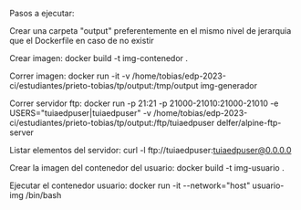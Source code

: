 Pasos a ejecutar:

Crear una carpeta "output" preferentemente en el mismo nivel de jerarquia que el Dockerfile en caso de no existir

Crear imagen:
	docker build -t img-contenedor .

Correr imagen:
	docker run -it -v /home/tobias/edp-2023-ci/estudiantes/prieto-tobias/tp/output:/tmp/output img-generador

Correr servidor ftp: 
	docker run -p 21:21 -p 21000-21010:21000-21010 -e USERS="tuiaedpuser|tuiaedpuser" -v /home/tobias/edp-2023-ci/estudiantes/prieto-tobias/tp/output:/ftp/tuiaedpuser delfer/alpine-ftp-server


Listar elementos del servidor:
	curl -l ftp://tuiaedpuser:tuiaedpuser@0.0.0.0

Crear la imagen del contenedor del usuario:
	docker build -t img-usuario .


Ejecutar el contenedor usuario:
	docker run -it --network="host" usuario-img /bin/bash
